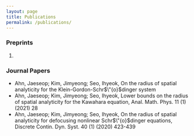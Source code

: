 ```yaml
---
layout: page
title: Publications
permalink: /publications/
---
```


### Preprints
1. 

### Journal Papers
- Ahn, Jaeseop; Kim, Jimyeong; Seo, Ihyeok, On the radius of spatial analyticity for the Klein-Gordon-Schr$\"{o}$dinger system
- Ahn, Jaeseop; Kim, Jimyeong; Seo, Ihyeok, Lower bounds on the radius of spatial analyticity for the Kawahara equation, Anal. Math. Phys. 11 (1) (2021) 28
- Ahn, Jaeseop; Kim, Jimyeong; Seo, Ihyeok, On the radius of spatial analyticity for defocusing nonlinear Schr$\"{o}$dinger equations, Discrete Contin. Dyn. Syst. 40 (1) (2020) 423-439 